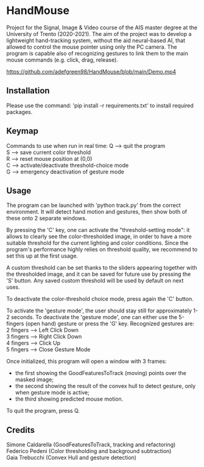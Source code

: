 
# HandMouse
Project for the Signal, Image & Video course of the AIS master degree at the University of Trento (2020-2021). 
The aim of the project was to develop a lightweight hand-tracking system, without the aid neural-based AI, that allowed to control the mouse pointer using only the PC camera. The program is capable also of recognizing gestures to link them to the main mouse commands (e.g. click, drag, release).

https://github.com/adefgreen98/HandMouse/blob/main/Demo.mp4

## Installation
Please use the command:
        'pip install -r requirements.txt'
to install required packages.


## Keymap
Commands to use when run in real time:
Q --> quit the program<br/>
S --> save current color threshold<br/>
R --> reset mouse position at (0,0)<br/>
C --> activate/deactivate threshold-choice mode<br/>
G --> emergency deactivation of gesture mode<br/>



## Usage
The program can be launched with 'python track.py' from the correct environment.
It will detect hand motion and gestures, then show both of these onto 2 separate windows.

By pressing the 'C' key, one can activate the "threshold-setting mode": it allows to clearly
see the color-thresholded image, in order to have a more suitable threshold for the current
lighting and color conditions. 
Since the program's performance highly relies on threshold quality,
we recommend to set this up at the first usage.

A custom threshold can be set thanks to the sliders appearing together with the thresholded image,
and it can be saved for future use by pressing the 'S' button. Any saved custom threshold will 
be used by default on next uses.

To deactivate the color-threshold choice mode, press again the 'C' button.

To activate the 'gesture mode', the user should stay still for approximately 1-2 seconds. 
To deactivate the 'gesture mode', one can either use the 5-fingers (open hand) gesture or press the 'G' key.
Recognized gestures are:<br/>
2 fingers --> Left Click Down<br/>
3 fingers --> Right Click Down<br/>
4 fingers --> Click Up<br/>
5 fingers --> Close Gesture Mode<br/>

Once initialized, this program will open a  window with 3 frames:<br/>
- the first showing the GoodFeaturesToTrack (moving) points over the masked image;<br/>
- the second showing the result of the convex hull to detect gesture, only when gesture mode is active;<br/>
- the third showing predicted mouse motion.<br/>

To quit the program, press Q.

## Credits
Simone Caldarella (GoodFeaturesToTrack, tracking and refactoring)<br/>
Federico Pedeni (Color thresholding and background subtraction)<br/>
Gaia Trebucchi (Convex Hull and gesture detection)<br/>
